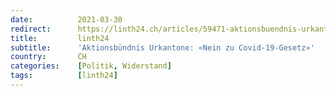 ```yaml
---
date:          2021-03-30
redirect:      https://linth24.ch/articles/59471-aktionsbuendnis-urkantone-nein-zu-covid-19-gesetz
title:         linth24
subtitle:      'Aktionsbündnis Urkantone: «Nein zu Covid-19-Gesetz»'
country:       CH
categories:    [Politik, Widerstand]
tags:          [linth24]
---
```

